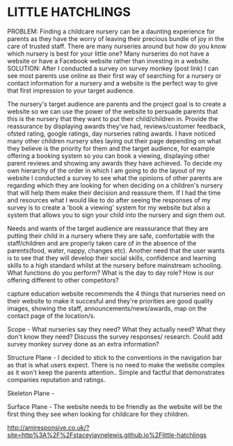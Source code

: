 # LITTLE HATCHLINGS

<!-- overview of project -->
PROBLEM: Finding a childcare nursery can be a daunting experience for parents as they have the worry of leaving their precious bundle of joy in the care of trusted staff. There are many nurseries around but how do you know which nursery is best for your little one? Many nurseries do not have a website or have a Facebook website rather than investing in a website. 
SOLUTION: After I conducted a survey on survey monkey (post link) I can see most parents use online as their first way of searching for a nursery or contact information for a nursery and a website is the perfect way to give that first impression to your target audience. 

<!-- what the project hopes to accomplish, who it is intended to target, and how it will be useful to the target audience. -->
The nursery's target audience are parents and the project goal is to create a website so we can use the power of the website to persuade parents that this is the nursery that they want to put their child/children in. Provide the reassurance by displaying awards they've had, reviews/customer feedback, ofsted rating, google ratings, day nurseries rating awards.
I have noticed many other children nursery sites laying out their page depending on what they believe is the priority for them and the target audience, for example offering a booking system so you can book a viewing, displaying other parent reviews and showing any awards they have achieved. 
To decide my own hierarchy of the order in which I am going to do the layout of my website I conducted a survey to see what the opinions of other parents are regarding which they are looking for when deciding on a children's nursery that will help them make their decision and reassure them. 
If I had the time and resources what I would like to do after seeing the responses of my survey is to create a 'book a viewing' system for my website but also a system that allows you to sign your child into the nursery and sign them out.

<!-- What do they want? -->
Needs and wants of the target audience are reassurance that they are putting their child in a nursery where they are safe, comfortable with the staff/children and are properly taken care of in the absence of the parents(food, water, nappy, changes etc). Another need that the user wants is to see that they will develop their social skills, confidence and learning skills to a high standard whilst at the nursery before mainstream schooling. 
What functions do you perform? What is the day to day role? How is our offering different to other competitors?

capture education website recommends the 4 things that nurseries need on their website to make it succesful and they're priorities are good quality images, showing the staff, announcements/news/awards, map on the contact page of the location/s.

Scope - What nurseries say they need? What they actually need? What they don't know they need? Discuss the survey responses/ research. Could add survey monkey survey done as an extra information?

Structure Plane - I decided to stick to the conventions in the navigation bar as that is what users expect. There is no need to make the website complex as it won't keep the parents attention.. Simple and factful that demonstrates companies reputation and ratings.

Skeleton Plane - 

Surface Plane - The website needs to be friendly as the website will be the first thing they see when looking for childcare for they children.

http://amiresponsive.co.uk/?site=http%3A%2F%2Fstaceyjaynelewis.github.io%2Flittle-hatchlings

<!-- Screenshots for the README and testing should not be inside of `assets/` or `static/` image folders.
(reminder: `assets/` and `static/` are for files used on the live site, not documentation)
Consider adding a new folder called `documentation`, and add the amiresponsive screenshot inside of that folder.
To add the image into your README, use this format:
(assuming you have a new folder called `documentation` with an image called "mockup.png")

![screenshot](documentation/mockup.png) -->

<!-- Note: Markdown files (.md) should not contain HTML elements like `img`, `br`, `div`, `a`, etc, only Markdown formatting. -->


